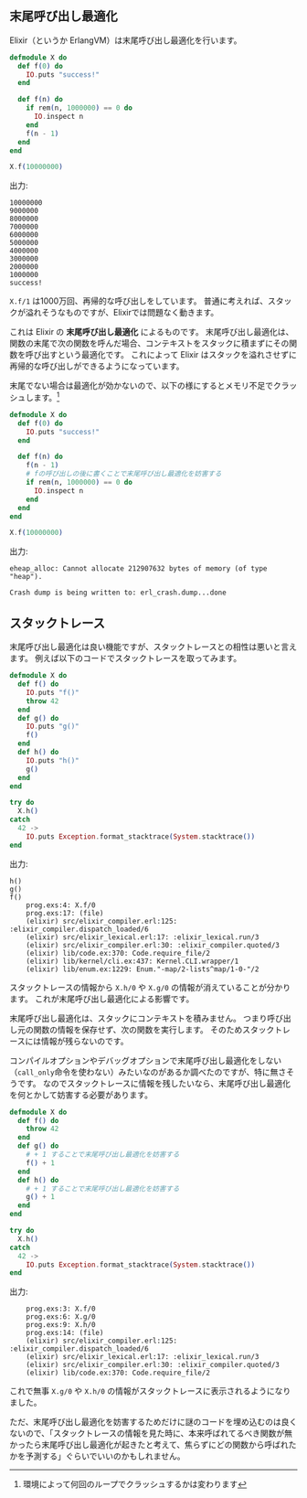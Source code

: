
## 末尾呼び出し最適化

Elixir（というか ErlangVM）は末尾呼び出し最適化を行います。

```elixir
defmodule X do
  def f(0) do
    IO.puts "success!"
  end

  def f(n) do
    if rem(n, 1000000) == 0 do
      IO.inspect n
    end
    f(n - 1)
  end
end

X.f(10000000)
```

出力:

```
10000000
9000000
8000000
7000000
6000000
5000000
4000000
3000000
2000000
1000000
success!
```

`X.f/1` は1000万回、再帰的な呼び出しをしています。
普通に考えれば、スタックが溢れそうなものですが、Elixirでは問題なく動きます。

これは Elixir の **末尾呼び出し最適化** によるものです。
末尾呼び出し最適化は、関数の末尾で次の関数を呼んだ場合、コンテキストをスタックに積まずにその関数を呼び出すという最適化です。
これによって Elixir はスタックを溢れさせずに再帰的な呼び出しができるようになっています。

末尾でない場合は最適化が効かないので、以下の様にするとメモリ不足でクラッシュします。[^1]

[^1]: 環境によって何回のループでクラッシュするかは変わります

```elixir
defmodule X do
  def f(0) do
    IO.puts "success!"
  end

  def f(n) do
    f(n - 1)
    # fの呼び出しの後に書くことで末尾呼び出し最適化を妨害する
    if rem(n, 1000000) == 0 do
      IO.inspect n
    end
  end
end

X.f(10000000)
```

出力:

```
eheap_alloc: Cannot allocate 212907632 bytes of memory (of type "heap").

Crash dump is being written to: erl_crash.dump...done
```

## スタックトレース

末尾呼び出し最適化は良い機能ですが、スタックトレースとの相性は悪いと言えます。
例えば以下のコードでスタックトレースを取ってみます。

```elixir
defmodule X do
  def f() do
    IO.puts "f()"
    throw 42
  end
  def g() do
    IO.puts "g()"
    f()
  end
  def h() do
    IO.puts "h()"
    g()
  end
end

try do
  X.h()
catch
  42 ->
    IO.puts Exception.format_stacktrace(System.stacktrace())
end
```

出力:

```
h()
g()
f()
    prog.exs:4: X.f/0
    prog.exs:17: (file)
    (elixir) src/elixir_compiler.erl:125: :elixir_compiler.dispatch_loaded/6
    (elixir) src/elixir_lexical.erl:17: :elixir_lexical.run/3
    (elixir) src/elixir_compiler.erl:30: :elixir_compiler.quoted/3
    (elixir) lib/code.ex:370: Code.require_file/2
    (elixir) lib/kernel/cli.ex:437: Kernel.CLI.wrapper/1
    (elixir) lib/enum.ex:1229: Enum."-map/2-lists^map/1-0-"/2
```

スタックトレースの情報から `X.h/0` や `X.g/0` の情報が消えていることが分かります。
これが末尾呼び出し最適化による影響です。

末尾呼び出し最適化は、スタックにコンテキストを積みません。
つまり呼び出し元の関数の情報を保存せず、次の関数を実行します。
そのためスタックトレースには情報が残らないのです。

コンパイルオプションやデバッグオプションで末尾呼び出し最適化をしない（`call_only`命令を使わない）みたいなのがあるか調べたのですが、特に無さそうです。
なのでスタックトレースに情報を残したいなら、末尾呼び出し最適化を何とかして妨害する必要があります。

```elixir
defmodule X do
  def f() do
    throw 42
  end
  def g() do
    # + 1 することで末尾呼び出し最適化を妨害する
    f() + 1
  end
  def h() do
    # + 1 することで末尾呼び出し最適化を妨害する
    g() + 1
  end
end

try do
  X.h()
catch
  42 ->
    IO.puts Exception.format_stacktrace(System.stacktrace())
end
```

出力:

```
    prog.exs:3: X.f/0
    prog.exs:6: X.g/0
    prog.exs:9: X.h/0
    prog.exs:14: (file)
    (elixir) src/elixir_compiler.erl:125: :elixir_compiler.dispatch_loaded/6
    (elixir) src/elixir_lexical.erl:17: :elixir_lexical.run/3
    (elixir) src/elixir_compiler.erl:30: :elixir_compiler.quoted/3
    (elixir) lib/code.ex:370: Code.require_file/2
```

これで無事 `X.g/0` や `X.h/0` の情報がスタックトレースに表示されるようになりました。

ただ、末尾呼び出し最適化を妨害するためだけに謎のコードを埋め込むのは良くないので、「スタックトレースの情報を見た時に、本来呼ばれてるべき関数が無かったら末尾呼び出し最適化が起きたと考えて、焦らずにどの関数から呼ばれたかを予測する」ぐらいでいいのかもしれません。
